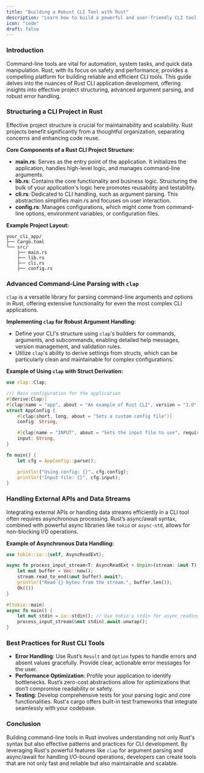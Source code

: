 ```yaml
---
title: "Building a Robust CLI Tool with Rust"
description: "Learn how to build a powerful and user-friendly CLI tool in Rust with this comprehensive guide. Dive into structuring a CLI project, parsing command-line arguments, and managing input effectively. This post is filled with technical insights, practical coding examples, and best practices to help you develop sophisticated CLI applications in Rust."
icon: "code"
draft: false
---
```

### Introduction

Command-line tools are vital for automation, system tasks, and quick data manipulation. Rust, with its focus on safety and performance, provides a compelling platform for building reliable and efficient CLI tools. This guide delves into the nuances of Rust CLI application development, offering insights into effective project structuring, advanced argument parsing, and robust error handling.

### Structuring a CLI Project in Rust

Effective project structure is crucial for maintainability and scalability. Rust projects benefit significantly from a thoughtful organization, separating concerns and enhancing code reuse.

**Core Components of a Rust CLI Project Structure:**

- **main.rs**: Serves as the entry point of the application. It initializes the application, handles high-level logic, and manages command-line arguments.
- **lib.rs**: Contains the core functionality and business logic. Structuring the bulk of your application's logic here promotes reusability and testability.
- **cli.rs**: Dedicated to CLI handling, such as argument parsing. This abstraction simplifies main.rs and focuses on user interaction.
- **config.rs**: Manages configurations, which might come from command-line options, environment variables, or configuration files.

**Example Project Layout:**
```plaintext
your_cli_app/
├── Cargo.toml
└── src/
    ├── main.rs
    ├── lib.rs
    ├── cli.rs
    ├── config.rs
```

### Advanced Command-Line Parsing with `clap`

`clap` is a versatile library for parsing command-line arguments and options in Rust, offering extensive functionality for even the most complex CLI applications.

**Implementing `clap` for Robust Argument Handling:**
- Define your CLI's structure using `clap`'s builders for commands, arguments, and subcommands, enabling detailed help messages, version management, and validation rules.
- Utilize `clap`'s ability to derive settings from structs, which can be particularly clean and maintainable for complex configurations.

**Example of Using `clap` with Struct Derivation:**
```rust
use clap::Clap;

/// Main configuration for the application
#[derive(Clap)]
#[clap(name = "app", about = "An example of Rust CLI", version = "1.0")]
struct AppConfig {
    #[clap(short, long, about = "Sets a custom config file")]
    config: String,

    #[clap(name = "INPUT", about = "Sets the input file to use", required = true)]
    input: String,
}

fn main() {
    let cfg = AppConfig::parse();

    println!("Using config: {}", cfg.config);
    println!("Input file: {}", cfg.input);
}
```

### Handling External APIs and Data Streams

Integrating external APIs or handling data streams efficiently in a CLI tool often requires asynchronous processing. Rust’s async/await syntax, combined with powerful async libraries like `tokio` or `async-std`, allows for non-blocking I/O operations.

**Example of Asynchronous Data Handling:**
```rust
use tokio::io::{self, AsyncReadExt};

async fn process_input_stream<T: AsyncReadExt + Unpin>(stream: &mut T) -> io::Result<()> {
    let mut buffer = Vec::new();
    stream.read_to_end(&mut buffer).await?;
    println!("Read {} bytes from the stream.", buffer.len());
    Ok(())
}

#[tokio::main]
async fn main() {
    let mut stdin = io::stdin(); // Use tokio's stdin for async reading
    process_input_stream(&mut stdin).await.unwrap();
}
```

### Best Practices for Rust CLI Tools

- **Error Handling**: Use Rust’s `Result` and `Option` types to handle errors and absent values gracefully. Provide clear, actionable error messages for the user.
- **Performance Optimization**: Profile your application to identify bottlenecks. Rust’s zero-cost abstractions allow for optimizations that don’t compromise readability or safety.
- **Testing**: Develop comprehensive tests for your parsing logic and core functionalities. Rust's cargo offers built-in test frameworks that integrate seamlessly with your codebase.

### Conclusion

Building command-line tools in Rust involves understanding not only Rust's syntax but also effective patterns and practices for CLI development. By leveraging Rust's powerful features like `clap` for argument parsing and async/await for handling I/O-bound operations, developers can create tools that are not only fast and reliable but also maintainable and scalable.